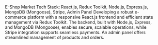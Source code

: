 E-Shop Market
Tech Stack: React.js, Redux Toolkit, Node.js, Express.js, MongoDB (Mongoose), Stripe, Admin Panel
Developing a robust e-commerce platform with a responsive React.js frontend and efficient state management via Redux Toolkit. The backend, built with Node.js, Express, and MongoDB (Mongoose), enables secure, scalable operations, while Stripe integration supports seamless payments. An admin panel offers streamlined management of products and orders.

